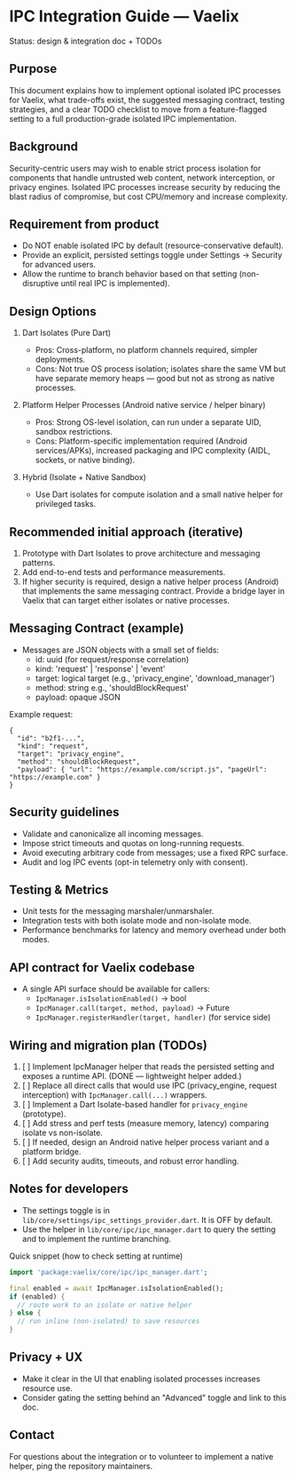 # IPC Integration Guide — Vaelix

Status: design & integration doc + TODOs

Purpose
-------
This document explains how to implement optional isolated IPC processes for Vaelix, what trade-offs exist, the suggested messaging contract, testing strategies, and a clear TODO checklist to move from a feature-flagged setting to a full production-grade isolated IPC implementation.

Background
----------
Security-centric users may wish to enable strict process isolation for components that handle untrusted web content, network interception, or privacy engines. Isolated IPC processes increase security by reducing the blast radius of compromise, but cost CPU/memory and increase complexity.

Requirement from product
------------------------
- Do NOT enable isolated IPC by default (resource-conservative default).
- Provide an explicit, persisted settings toggle under Settings -> Security for advanced users.
- Allow the runtime to branch behavior based on that setting (non-disruptive until real IPC is implemented).

Design Options
--------------
1. Dart Isolates (Pure Dart)
   - Pros: Cross-platform, no platform channels required, simpler deployments.
   - Cons: Not true OS process isolation; isolates share the same VM but have separate memory heaps — good but not as strong as native processes.

2. Platform Helper Processes (Android native service / helper binary)
   - Pros: Strong OS-level isolation, can run under a separate UID, sandbox restrictions.
   - Cons: Platform-specific implementation required (Android services/APKs), increased packaging and IPC complexity (AIDL, sockets, or native binding).

3. Hybrid (Isolate + Native Sandbox)
   - Use Dart isolates for compute isolation and a small native helper for privileged tasks.

Recommended initial approach (iterative)
--------------------------------------
1. Prototype with Dart Isolates to prove architecture and messaging patterns.
2. Add end-to-end tests and performance measurements.
3. If higher security is required, design a native helper process (Android) that implements the same messaging contract. Provide a bridge layer in Vaelix that can target either isolates or native processes.

Messaging Contract (example)
----------------------------
- Messages are JSON objects with a small set of fields:
  - id: uuid (for request/response correlation)
  - kind: 'request' | 'response' | 'event'
  - target: logical target (e.g., 'privacy_engine', 'download_manager')
  - method: string e.g., 'shouldBlockRequest'
  - payload: opaque JSON

Example request:
```
{
  "id": "b2f1-...",
  "kind": "request",
  "target": "privacy_engine",
  "method": "shouldBlockRequest",
  "payload": { "url": "https://example.com/script.js", "pageUrl": "https://example.com" }
}
```

Security guidelines
-------------------
- Validate and canonicalize all incoming messages.
- Impose strict timeouts and quotas on long-running requests.
- Avoid executing arbitrary code from messages; use a fixed RPC surface.
- Audit and log IPC events (opt-in telemetry only with consent).

Testing & Metrics
-----------------
- Unit tests for the messaging marshaler/unmarshaler.
- Integration tests with both isolate mode and non-isolate mode.
- Performance benchmarks for latency and memory overhead under both modes.

API contract for Vaelix codebase
--------------------------------
- A single API surface should be available for callers:
  - `IpcManager.isIsolationEnabled()` -> bool
  - `IpcManager.call(target, method, payload)` -> Future<Response>
  - `IpcManager.registerHandler(target, handler)` (for service side)

Wiring and migration plan (TODOs)
--------------------------------
1. [ ] Implement IpcManager helper that reads the persisted setting and exposes a runtime API. (DONE — lightweight helper added.)
2. [ ] Replace all direct calls that would use IPC (privacy_engine, request interception) with `IpcManager.call(...)` wrappers.
3. [ ] Implement a Dart Isolate-based handler for `privacy_engine` (prototype).
4. [ ] Add stress and perf tests (measure memory, latency) comparing isolate vs non-isolate.
5. [ ] If needed, design an Android native helper process variant and a platform bridge.
6. [ ] Add security audits, timeouts, and robust error handling.

Notes for developers
--------------------
- The settings toggle is in `lib/core/settings/ipc_settings_provider.dart`. It is OFF by default.
- Use the helper in `lib/core/ipc/ipc_manager.dart` to query the setting and to implement the runtime branching.

Quick snippet (how to check setting at runtime)
```dart
import 'package:vaelix/core/ipc/ipc_manager.dart';

final enabled = await IpcManager.isIsolationEnabled();
if (enabled) {
  // route work to an isolate or native helper
} else {
  // run inline (non-isolated) to save resources
}
```

Privacy + UX
-----------
- Make it clear in the UI that enabling isolated processes increases resource use.
- Consider gating the setting behind an "Advanced" toggle and link to this doc.

Contact
-------
For questions about the integration or to volunteer to implement a native helper, ping the repository maintainers.
